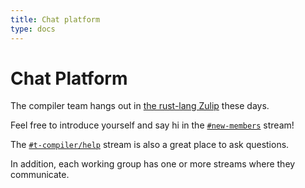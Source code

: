 ```yaml
---
title: Chat platform
type: docs
---
```


# Chat Platform

The compiler team hangs out in [the rust-lang Zulip][z] these days.

Feel free to introduce yourself and say hi in the [`#new-members`](https://rust-lang.zulipchat.com/#narrow/stream/122652-new-members) stream!

The [`#t-compiler/help`](https://rust-lang.zulipchat.com/#narrow/stream/182449-t-compiler.2Fhelp) stream is also a great place to ask questions. 

In addition, each working group has one or more streams where they communicate.

[z]: https://rust-lang.zulipchat.com
